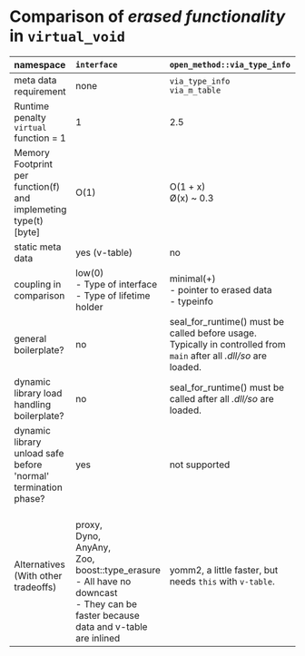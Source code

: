 # Comparison of *erased functionality* in ``virtual_void``  

| namespace                          | ``interface``   | ``open_method::via_type_info``                    | ``open_method::via_m_table``                                        |
|:-                                  |:-               |:-                                                |:-                                                                  |
| meta data requirement              | none            | ``via_type_info`` </br>``via_m_table``            | ``via_m_table``                                                    |
| Runtime penalty</br>``virtual`` function = 1 |  1              | 2.5                                              | 1.8                                                                 |
| Memory Footprint</br>per function(f) and implemeting type(t) [byte] | O(1)           | O(1 + x) </br> Ø(x) ~ 0.3                         | O( ``all domains`` + ``functions_in_domain``)</br> see bellow      |
| static meta data                   | yes (v-table)   | no                                               | yes (m-table)                                                      |
| coupling in comparison             | low(0) </br>- Type of interface</br>- Type of lifetime holder  | minimal(+) </br>- pointer to erased data</br>- typeinfo | minimal(+) </br>- pointer to erased data</br>- pointer   | 
| general boilerplate?          | no              | seal_for_runtime() must be called before usage.</br>Typically in controlled from ``main`` after all *.dll/so* are loaded. | no                                    |
| dynamic library load handling boilerplate?  | no              | seal_for_runtime() must be called after all *.dll/so* are loaded.  | no                                                                 |
| dynamic library unload safe before 'normal' termination phase? | yes           | not supported                                     | yes.                                                                |
| Alternatives</br>(With other tradeoffs) | </br>proxy, </br>Dyno, </br>AnyAny, </br>Zoo, </br>boost::type_erasure</br>- All have no downcast</br>- They can be faster because data and v-table are inlined | yomm2, a little faster, but needs ``this`` with ``v-table``.    | ?                      |
